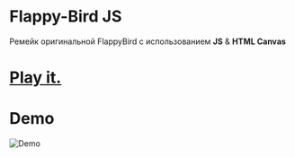 # Flappy-Bird JS
Ремейк оригинальной FlappyBird с использованием **JS** &amp; **HTML Canvas** 
# [Play it.](https://uchenik1.github.io/JS-Flappy-Bird/index.html)
# Demo
![Demo](https://user-images.githubusercontent.com/44725090/67148880-e7dba280-f2a4-11e9-8dbf-d154842ee0cf.gif)
